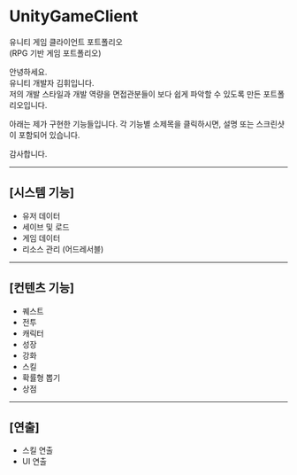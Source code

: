 # UnityGameClient
유니티 게임 클라이언트 포트폴리오  
(RPG 기반 게임 포트폴리오)

안녕하세요.  
유니티 개발자 김휘입니다.  
저의 개발 스타일과 개발 역량을 면접관분들이 보다 쉽게 파악할 수 있도록 만든 포트폴리오입니다.

아래는 제가 구현한 기능들입니다. 각 기능별 소제목을 클릭하시면, 설명 또는 스크린샷이 포함되어 있습니다.

감사합니다.

---

## [시스템 기능]
- 유저 데이터
- 세이브 및 로드
- 게임 데이터
- 리소스 관리 (어드레서블)

---

## [컨텐츠 기능]
- 퀘스트
- 전투
- 캐릭터
- 성장
- 강화
- 스킬
- 확률형 뽑기
- 상점

---

## [연출]
- 스킬 연출
- UI 연출
